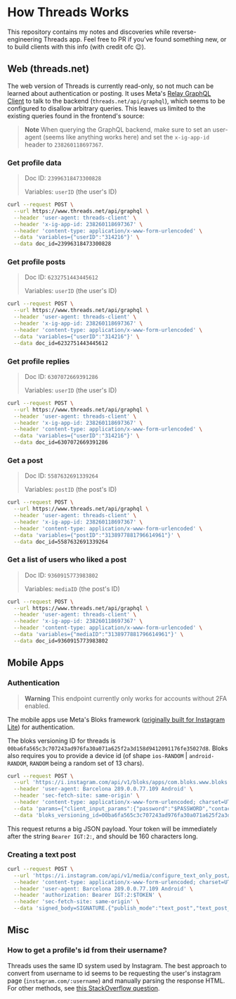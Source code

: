 # How Threads Works

This repository contains my notes and discoveries while reverse-engineering Threads app. Feel free to PR if you've found something new, or to build clients with this info (with credit ofc 😉).

## Web (threads.net)

The web version of Threads is currently read-only, so not much can be learned about authentication or posting. It uses Meta's [Relay GraphQL Client](https://relay.dev) to talk to the backend (`threads.net/api/graphql`), which seems to be configured to disallow arbitrary queries. This leaves us limited to the existing queries found in the frontend's source:

> **Note**
> When querying the GraphQL backend, make sure to set an user-agent (seems like anything works here) and set the `x-ig-app-id` header to `238260118697367`.

### Get profile data

> Doc ID: `23996318473300828`
> 
> Variables: `userID` (the user's ID)

```bash
curl --request POST \
  --url https://www.threads.net/api/graphql \
  --header 'user-agent: threads-client' \
  --header 'x-ig-app-id: 238260118697367' \
  --header 'content-type: application/x-www-form-urlencoded' \
  --data 'variables={"userID":"314216"}' \
  --data doc_id=23996318473300828
```

### Get profile posts

> Doc ID: `6232751443445612`
> 
> Variables: `userID` (the user's ID)

```bash
curl --request POST \
  --url https://www.threads.net/api/graphql \
  --header 'user-agent: threads-client' \
  --header 'x-ig-app-id: 238260118697367' \
  --header 'content-type: application/x-www-form-urlencoded' \
  --data 'variables={"userID":"314216"}' \
  --data doc_id=6232751443445612
```

### Get profile replies

> Doc ID: `6307072669391286`
> 
> Variables: `userID` (the user's ID)

```bash
curl --request POST \
  --url https://www.threads.net/api/graphql \
  --header 'user-agent: threads-client' \
  --header 'x-ig-app-id: 238260118697367' \
  --header 'content-type: application/x-www-form-urlencoded' \
  --data 'variables={"userID":"314216"}' \
  --data doc_id=6307072669391286
```

### Get a post

> Doc ID: `5587632691339264`
> 
> Variables: `postID` (the post's ID)

```bash
curl --request POST \
  --url https://www.threads.net/api/graphql \
  --header 'user-agent: threads-client' \
  --header 'x-ig-app-id: 238260118697367' \
  --header 'content-type: application/x-www-form-urlencoded' \
  --data 'variables={"postID":"3138977881796614961"}' \
  --data doc_id=5587632691339264
```

### Get a list of users who liked a post

> Doc ID: `9360915773983802`
> 
> Variables: `mediaID` (the post's ID)

```bash
curl --request POST \
  --url https://www.threads.net/api/graphql \
  --header 'user-agent: threads-client' \
  --header 'x-ig-app-id: 238260118697367' \
  --header 'content-type: application/x-www-form-urlencoded' \
  --data 'variables={"mediaID":"3138977881796614961"}' \
  --data doc_id=9360915773983802
```

## Mobile Apps

### Authentication

> **Warning**
> This endpoint currently only works for accounts without 2FA enabled.

The mobile apps use Meta's Bloks framework ([originally built for Instagram Lite](https://thenewstack.io/instagram-lite-is-no-longer-a-progressive-web-app-now-a-native-app-built-with-bloks/)) for authentication.

The bloks versioning ID for threads is `00ba6fa565c3c707243ad976fa30a071a625f2a3d158d9412091176fe35027d8`. Bloks also requires you to provide a device id (of shape `ios-RANDOM` | `android-RANDOM`, `RANDOM` being a random set of 13 chars).

```bash
curl --request POST \
  --url 'https://i.instagram.com/api/v1/bloks/apps/com.bloks.www.bloks.caa.login.async.send_login_request/' \
  --header 'user-agent: Barcelona 289.0.0.77.109 Android' \
  --header 'sec-fetch-site: same-origin' \
  --header 'content-type: application/x-www-form-urlencoded; charset=UTF-8' \
  --data 'params={"client_input_params":{"password":"$PASSWORD","contact_point":"$USERNAME","device_id":"$DEVICE_ID"},"server_params":{"credential_type":"password","device_id":"$DEVICE_ID"}}' \
  --data 'bloks_versioning_id=00ba6fa565c3c707243ad976fa30a071a625f2a3d158d9412091176fe35027d8'
```

This request returns a big JSON payload. Your token will be immediately after the string `Bearer IGT:2:`, and should be 160 characters long.

### Creating a text post

```bash
curl --request POST \
  --url 'https://i.instagram.com/api/v1/media/configure_text_only_post/' \
  --header 'content-type: application/x-www-form-urlencoded; charset=UTF-8' \
  --header 'user-agent: Barcelona 289.0.0.77.109 Android' \
  --header 'authorization: Bearer IGT:2:$TOKEN' \
  --header 'sec-fetch-site: same-origin' \
  --data 'signed_body=SIGNATURE.{"publish_mode":"text_post","text_post_app_info":"{\"reply_control\":0}","timezone_offset":"0","source_type":"4","_uid":"$USER_ID","device_id":"$DEVICE_ID","caption":"$POST_TEXT","device":{"manufacturer":"OnePlus","model":"ONEPLUS+A3003","android_version":26,"android_release":"8.1.0"}}
```

## Misc

### How to get a profile's id from their username?

Threads uses the same ID system used by Instagram. The best approach to convert from username to id seems to be requesting the user's instagram page (`instagram.com/:username`) and manually parsing the response HTML. For other methods, see [this StackOverflow question](https://stackoverflow.com/questions/11796349/instagram-how-to-get-my-user-id-from-username).
